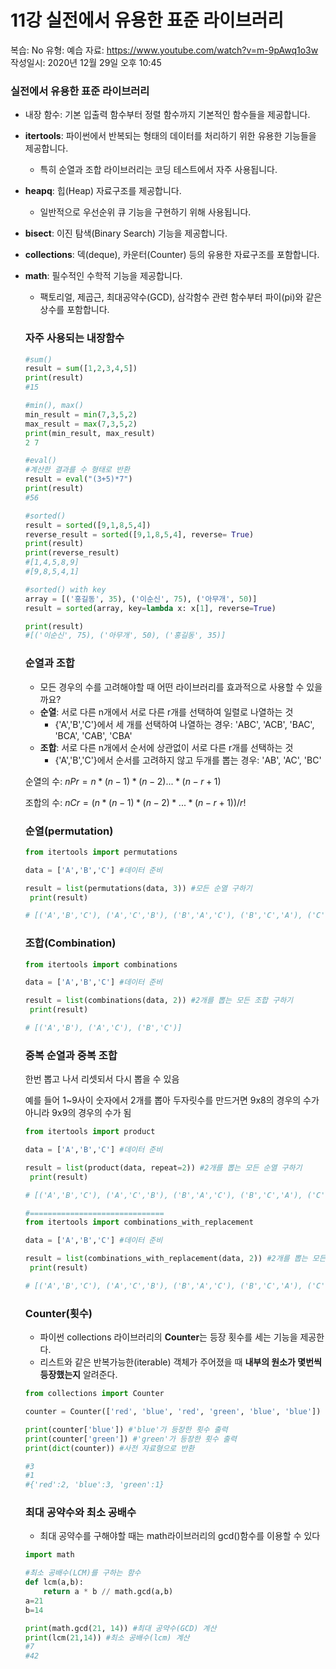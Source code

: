 # 11강 실전에서 유용한 표준 라이브러리

복습: No
유형: 예습
자료: https://www.youtube.com/watch?v=m-9pAwq1o3w
작성일시: 2020년 12월 29일 오후 10:45

### 실전에서 유용한 표준 라이브러리

- 내장 함수: 기본 입출력 함수부터 정렬 함수까지 기본적인 함수들을 제공합니다.
- **itertools**: 파이썬에서 반복되는 형태의 데이터를 처리하기 위한 유용한 기능들을 제공합니다.
    - 특히 순열과 조합 라이브러리는 코딩 테스트에서 자주 사용됩니다.
- **heapq**: 힙(Heap) 자료구조를 제공합니다.
    - 일반적으로 우선순위 큐 기능을 구현하기 위해 사용됩니다.
- **bisect**: 이진 탐색(Binary Search) 기능을 제공합니다.
- **collections**: 덱(deque), 카운터(Counter) 등의 유용한 자료구조를 포함합니다.
- **math**: 필수적인 수학적 기능을 제공합니다.
    - 팩토리얼, 제곱근, 최대공약수(GCD), 삼각함수 관련 함수부터 파이(pi)와 같은 상수를 포함합니다.

    ### 자주 사용되는 내장함수

    ```python
    #sum()
    result = sum([1,2,3,4,5])
    print(result)
    #15

    #min(), max()
    min_result = min(7,3,5,2)
    max_result = max(7,3,5,2)
    print(min_result, max_result)
    2 7

    #eval()
    #계산한 결과를 수 형태로 반환
    result = eval("(3+5)*7")
    print(result)
    #56

    #sorted()
    result = sorted([9,1,8,5,4])
    reverse_result = sorted([9,1,8,5,4], reverse= True)
    print(result)
    print(reverse_result)
    #[1,4,5,8,9]
    #[9,8,5,4,1]

    #sorted() with key
    array = [('홍길동', 35), ('이순신', 75), ('아무개', 50)]
    result = sorted(array, key=lambda x: x[1], reverse=True)

    print(result)
    #[('이순신', 75), ('아무개', 50), ('홍길동', 35)]

    ```

    ### 순열과 조합

    - 모든 경우의 수를 고려해야할 때 어떤 라이브러리를 효과적으로 사용할 수 있을까요?
    - **순열**: 서로 다른 n개에서 서로 다른 r개를 선택하여 일렬로 나열하는 것
        - {'A','B','C'}에서 세 개를 선택하여 나열하는 경우: 'ABC', 'ACB', 'BAC', 'BCA', 'CAB', 'CBA'
    - **조합**: 서로 다른 n개에서 순서에 상관없이 서로 다른 r개를 선택하는 것
        - {'A','B','C'}에서 순서를 고려하지 않고 두개를 뽑는 경우: 'AB', 'AC', 'BC'

    순열의 수: $nPr = n*(n-1)*(n-2)...*(n-r+1)$

    조합의 수: $nCr = (n*(n-1)*(n-2)*...*(n-r+1))/r!$

    ### 순열(permutation)

    ```python
    from itertools import permutations

    data = ['A','B','C'] #데이터 준비

    result = list(permutations(data, 3)) #모든 순열 구하기
     print(result)

    # [('A','B','C'), ('A','C','B'), ('B','A','C'), ('B','C','A'), ('C','A','B'), ('C','B','A')]
    ```

    ### 조합(Combination)

    ```python
    from itertools import combinations

    data = ['A','B','C'] #데이터 준비

    result = list(combinations(data, 2)) #2개를 뽑는 모든 조합 구하기
     print(result)

    # [('A','B'), ('A','C'), ('B','C')]
    ```

    ### 중복 순열과 중복 조합

    한번 뽑고 나서 리셋되서 다시 뽑을 수 있음

    예를 들어 1~9사이 숫자에서 2개를 뽑아 두자릿수를 만드거면 9x8의 경우의 수가 아니라 9x9의 경우의 수가 됨

    ```python
    from itertools import product

    data = ['A','B','C'] #데이터 준비

    result = list(product(data, repeat=2)) #2개를 뽑는 모든 순열 구하기
     print(result)

    # [('A','B','C'), ('A','C','B'), ('B','A','C'), ('B','C','A'), ('C','A','B'), ('C','B','A')]

    #==============================
    from itertools import combinations_with_replacement

    data = ['A','B','C'] #데이터 준비

    result = list(combinations_with_replacement(data, 2)) #2개를 뽑는 모든 순열 구하기
     print(result)

    # [('A','B','C'), ('A','C','B'), ('B','A','C'), ('B','C','A'), ('C','A','B'), ('C','B','A')]

    ```

    ### Counter(횟수)

    - 파이썬 collections 라이브러리의 **Counter**는 등장 횟수를 세는 기능을 제공한다.
    - 리스트와 같은 반복가능한(iterable) 객체가 주어졌을 때 **내부의 원소가 몇번씩 등장했는지** 알려준다.

    ```python
    from collections import Counter

    counter = Counter(['red', 'blue', 'red', 'green', 'blue', 'blue'])

    print(counter['blue']) #'blue'가 등장한 횟수 출력
    print(counter['green']) #'green'가 등장한 횟수 출력
    print(dict(counter)) #사전 자료형으로 반환

    #3
    #1
    #{'red':2, 'blue':3, 'green':1}
    ```

    ### 최대 공약수와 최소 공배수

    - 최대 공약수를 구해야할 때는 math라이브러리의 gcd()함수를 이용할 수 있다

    ```python
    import math

    #최소 공배수(LCM)를 구하는 함수
    def lcm(a,b):
    	return a * b // math.gcd(a,b)
    a=21
    b=14

    print(math.gcd(21, 14)) #최대 공약수(GCD) 계산
    print(lcm(21,14)) #최소 공배수(lcm) 계산
    #7
    #42
    ```